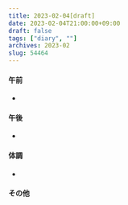 ```yaml
---
title: 2023-02-04[draft]
date: 2023-02-04T21:00:00+09:00
draft: false
tags: ["diary", ""]
archives: 2023-02
slug: 54464
---
```

#### 午前
- 
#### 午後
- 
#### 体調
- 
#### その他
